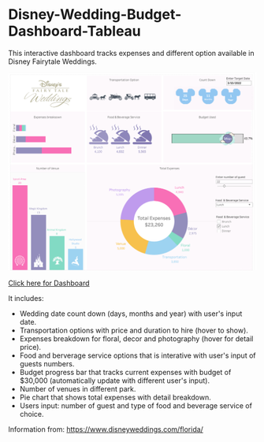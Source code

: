 # Disney-Wedding-Budget-Dashboard-Tableau
This interactive dashboard tracks expenses and different option available in Disney Fairytale Weddings.

![screenshot](/wedding_dashboard.png?raw=true "Optional Title")

[Click here for Dashboard](https://public.tableau.com/views/Disney_15844526744050/Dashboard1?:display_count=y&publish=yes&:origin=viz_share_link)


It includes:
- Wedding date count down (days, months and year) with user's input date.
- Transportation options with price and duration to hire (hover to show).
- Expenses breakdown for floral, decor and photography (hover for detail price).
- Food and berverage service options that is interative with user's input of guests numbers.
- Budget progress bar that tracks current expenses with budget of $30,000 (automatically update with different user's input).
- Number of venues in different park.
- Pie chart that shows total expenses with detail breakdown.
- Users input: number of guest and type of food and beverage service of choice.

Information from: https://www.disneyweddings.com/florida/
